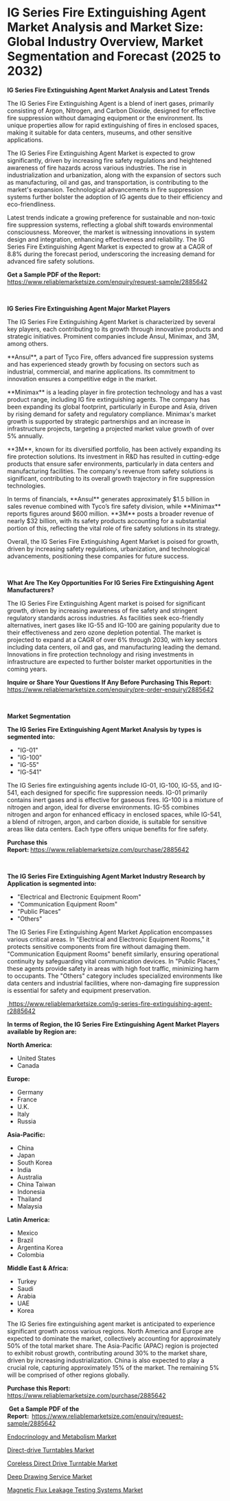 <p><h1>IG Series Fire Extinguishing Agent Market Analysis and Market Size: Global Industry Overview, Market Segmentation and Forecast (2025 to 2032)</h1></p><p><strong>IG Series Fire Extinguishing Agent Market Analysis and Latest Trends</strong></p>
<p><p>The IG Series Fire Extinguishing Agent is a blend of inert gases, primarily consisting of Argon, Nitrogen, and Carbon Dioxide, designed for effective fire suppression without damaging equipment or the environment. Its unique properties allow for rapid extinguishing of fires in enclosed spaces, making it suitable for data centers, museums, and other sensitive applications.</p><p>The IG Series Fire Extinguishing Agent Market is expected to grow significantly, driven by increasing fire safety regulations and heightened awareness of fire hazards across various industries. The rise in industrialization and urbanization, along with the expansion of sectors such as manufacturing, oil and gas, and transportation, is contributing to the market's expansion. Technological advancements in fire suppression systems further bolster the adoption of IG agents due to their efficiency and eco-friendliness.</p><p>Latest trends indicate a growing preference for sustainable and non-toxic fire suppression systems, reflecting a global shift towards environmental consciousness. Moreover, the market is witnessing innovations in system design and integration, enhancing effectiveness and reliability. The IG Series Fire Extinguishing Agent Market is expected to grow at a CAGR of 8.8% during the forecast period, underscoring the increasing demand for advanced fire safety solutions.</p></p>
<p><strong>Get a Sample PDF of the Report:&nbsp;</strong> <a href="https://www.reliablemarketsize.com/enquiry/request-sample/2885642?utm_campaign=1832&utm_medium=2&utm_source=Github&utm_content=ia&utm_term=13032025&utm_id=ig-series-fire-extinguishing-agent">https://www.reliablemarketsize.com/enquiry/request-sample/2885642</a></p>
<p>&nbsp;</p>
<p><strong>IG Series Fire Extinguishing Agent Major Market Players</strong></p>
<p><p>The IG Series Fire Extinguishing Agent Market is characterized by several key players, each contributing to its growth through innovative products and strategic initiatives. Prominent companies include Ansul, Minimax, and 3M, among others.</p><p>**Ansul**, a part of Tyco Fire, offers advanced fire suppression systems and has experienced steady growth by focusing on sectors such as industrial, commercial, and marine applications. Its commitment to innovation ensures a competitive edge in the market.</p><p>**Minimax** is a leading player in fire protection technology and has a vast product range, including IG fire extinguishing agents. The company has been expanding its global footprint, particularly in Europe and Asia, driven by rising demand for safety and regulatory compliance. Minimax's market growth is supported by strategic partnerships and an increase in infrastructure projects, targeting a projected market value growth of over 5% annually.</p><p>**3M**, known for its diversified portfolio, has been actively expanding its fire protection solutions. Its investment in R&D has resulted in cutting-edge products that ensure safer environments, particularly in data centers and manufacturing facilities. The company's revenue from safety solutions is significant, contributing to its overall growth trajectory in fire suppression technologies.</p><p>In terms of financials, **Ansul** generates approximately $1.5 billion in sales revenue combined with Tyco’s fire safety division, while **Minimax** reports figures around $600 million. **3M** posts a broader revenue of nearly $32 billion, with its safety products accounting for a substantial portion of this, reflecting the vital role of fire safety solutions in its strategy.</p><p>Overall, the IG Series Fire Extinguishing Agent Market is poised for growth, driven by increasing safety regulations, urbanization, and technological advancements, positioning these companies for future success.</p></p>
<p>&nbsp;</p>
<p><strong>What Are The Key Opportunities For IG Series Fire Extinguishing Agent Manufacturers?</strong></p>
<p><p>The IG Series Fire Extinguishing Agent market is poised for significant growth, driven by increasing awareness of fire safety and stringent regulatory standards across industries. As facilities seek eco-friendly alternatives, inert gases like IG-55 and IG-100 are gaining popularity due to their effectiveness and zero ozone depletion potential. The market is projected to expand at a CAGR of over 6% through 2030, with key sectors including data centers, oil and gas, and manufacturing leading the demand. Innovations in fire protection technology and rising investments in infrastructure are expected to further bolster market opportunities in the coming years.</p></p>
<p><strong>Inquire or Share Your Questions If Any Before Purchasing This Report:</strong> <a href="https://www.reliablemarketsize.com/enquiry/pre-order-enquiry/2885642?utm_campaign=1832&utm_medium=2&utm_source=Github&utm_content=ia&utm_term=13032025&utm_id=ig-series-fire-extinguishing-agent">https://www.reliablemarketsize.com/enquiry/pre-order-enquiry/2885642</a></p>
<p>&nbsp;</p>
<p><strong>Market Segmentation</strong></p>
<p><strong>The IG Series Fire Extinguishing Agent Market Analysis by types is segmented into:</strong></p>
<p><ul><li>"IG-01"</li><li>"IG-100"</li><li>"IG-55"</li><li>"IG-541"</li></ul></p>
<p><p>The IG Series fire extinguishing agents include IG-01, IG-100, IG-55, and IG-541, each designed for specific fire suppression needs. IG-01 primarily contains inert gases and is effective for gaseous fires. IG-100 is a mixture of nitrogen and argon, ideal for diverse environments. IG-55 combines nitrogen and argon for enhanced efficacy in enclosed spaces, while IG-541, a blend of nitrogen, argon, and carbon dioxide, is suitable for sensitive areas like data centers. Each type offers unique benefits for fire safety.</p></p>
<p><strong>Purchase this Report:&nbsp;</strong><a href="https://www.reliablemarketsize.com/purchase/2885642?utm_campaign=1832&utm_medium=2&utm_source=Github&utm_content=ia&utm_term=13032025&utm_id=ig-series-fire-extinguishing-agent">https://www.reliablemarketsize.com/purchase/2885642</a></p>
<p>&nbsp;</p>
<p><strong>The IG Series Fire Extinguishing Agent Market Industry Research by Application is segmented into:</strong></p>
<p><ul><li>"Electrical and Electronic Equipment Room"</li><li>"Communication Equipment Room"</li><li>"Public Places"</li><li>"Others"</li></ul></p>
<p><p>The IG Series Fire Extinguishing Agent Market Application encompasses various critical areas. In "Electrical and Electronic Equipment Rooms," it protects sensitive components from fire without damaging them. "Communication Equipment Rooms" benefit similarly, ensuring operational continuity by safeguarding vital communication devices. In "Public Places," these agents provide safety in areas with high foot traffic, minimizing harm to occupants. The "Others" category includes specialized environments like data centers and industrial facilities, where non-damaging fire suppression is essential for safety and equipment preservation.</p></p>
<p><a href="https://www.reliablemarketsize.com/ig-series-fire-extinguishing-agent-r2885642?utm_campaign=1832&utm_medium=2&utm_source=Github&utm_content=ia&utm_term=13032025&utm_id=ig-series-fire-extinguishing-agent">&nbsp;https://www.reliablemarketsize.com/ig-series-fire-extinguishing-agent-r2885642</a></p>
<p><strong>In terms of Region, the IG Series Fire Extinguishing Agent Market Players available by Region are:</strong></p>
<p>
    <p> <strong> North America: </strong>
        <ul>
            <li>United States</li>
            <li>Canada</li>
        </ul>
        </p> 
    <p> <strong> Europe: </strong>
        <ul>
            <li>Germany</li>
            <li>France</li>
            <li>U.K.</li>
            <li>Italy</li>
            <li>Russia</li>
        </ul>
        </p> 
    <p> <strong> Asia-Pacific: </strong>
        <ul>
            <li>China</li>
            <li>Japan</li>
            <li>South Korea</li>
            <li>India</li>
            <li>Australia</li>
            <li>China Taiwan</li>
            <li>Indonesia</li>
            <li>Thailand</li>
            <li>Malaysia</li>
        </ul>
        </p> 
    <p> <strong> Latin America: </strong>
        <ul>
            <li>Mexico</li>
            <li>Brazil</li>
            <li>Argentina Korea</li>
            <li>Colombia</li>
        </ul>
        </p> 
    <p> <strong> Middle East & Africa: </strong>
        <ul>
            <li>Turkey</li>
            <li>Saudi</li>
            <li>Arabia</li>
            <li>UAE</li>
            <li>Korea</li>
        </ul>
    </p>
    </p>
<p><p>The IG Series fire extinguishing agent market is anticipated to experience significant growth across various regions. North America and Europe are expected to dominate the market, collectively accounting for approximately 50% of the total market share. The Asia-Pacific (APAC) region is projected to exhibit robust growth, contributing around 30% to the market share, driven by increasing industrialization. China is also expected to play a crucial role, capturing approximately 15% of the market. The remaining 5% will be comprised of other regions globally.</p></p>
<p><strong>Purchase this Report: </strong><a href="https://www.reliablemarketsize.com/purchase/2885642?utm_campaign=1832&utm_medium=2&utm_source=Github&utm_content=ia&utm_term=13032025&utm_id=ig-series-fire-extinguishing-agent">https://www.reliablemarketsize.com/purchase/2885642</a></p>
<p>&nbsp;<strong>Get a Sample PDF of the Report:&nbsp;&nbsp;</strong><a href="https://www.reliablemarketsize.com/enquiry/request-sample/2885642?utm_campaign=1832&utm_medium=2&utm_source=Github&utm_content=ia&utm_term=13032025&utm_id=ig-series-fire-extinguishing-agent">https://www.reliablemarketsize.com/enquiry/request-sample/2885642</a></p>
<p><strong></strong></p>
<p><p><a href="https://github.com/nsmifidget3/Market-Research-Report-List-1/blob/main/endocrinology-and-metabolism-market.md?utm_campaign=1832&utm_medium=2&utm_source=Github&utm_content=ia&utm_term=13032025&utm_id=ig-series-fire-extinguishing-agent">Endocrinology and Metabolism Market</a></p><p><a href="https://github.com/muskoaizahfi/Market-Research-Report-List-1/blob/main/direct-drive-turntables-market.md?utm_campaign=1832&utm_medium=2&utm_source=Github&utm_content=ia&utm_term=13032025&utm_id=ig-series-fire-extinguishing-agent">Direct-drive Turntables Market</a></p><p><a href="https://github.com/lotoahshaiek/Market-Research-Report-List-1/blob/main/coreless-direct-drive-turntable-market.md?utm_campaign=1832&utm_medium=2&utm_source=Github&utm_content=ia&utm_term=13032025&utm_id=ig-series-fire-extinguishing-agent">Coreless Direct Drive Turntable Market</a></p><p><a href="https://github.com/motosyuliq/Market-Research-Report-List-1/blob/main/deep-drawing-service-market.md?utm_campaign=1832&utm_medium=2&utm_source=Github&utm_content=ia&utm_term=13032025&utm_id=ig-series-fire-extinguishing-agent">Deep Drawing Service Market</a></p><p><a href="https://github.com/orlinvisonju/Market-Research-Report-List-1/blob/main/magnetic-flux-leakage-testing-systems-market.md?utm_campaign=1832&utm_medium=2&utm_source=Github&utm_content=ia&utm_term=13032025&utm_id=ig-series-fire-extinguishing-agent">Magnetic Flux Leakage Testing Systems Market</a></p></p>